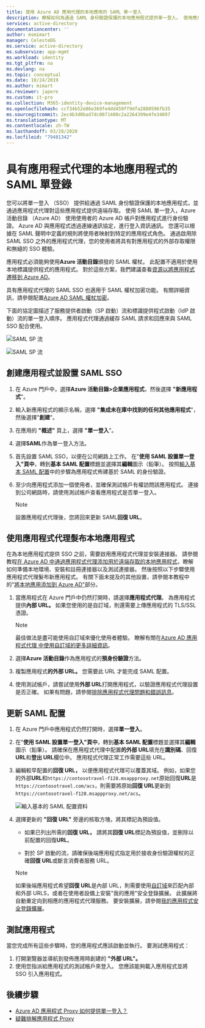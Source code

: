 ```yaml
---
title: 使用 Azure AD 應用代理的本地應用的 SAML 單一登入
description: 瞭解如何為通過 SAML 身份驗證保護的本地應用程式提供單一登入。 使用應用程式代理提供對本地應用的遠端存取。
services: active-directory
documentationcenter: ''
author: msmimart
manager: CelesteDG
ms.service: active-directory
ms.subservice: app-mgmt
ms.workload: identity
ms.tgt_pltfrm: na
ms.devlang: na
ms.topic: conceptual
ms.date: 10/24/2019
ms.author: mimart
ms.reviewer: japere
ms.custom: it-pro
ms.collection: M365-identity-device-management
ms.openlocfilehash: ccf34b52e06e369fe4dd459ff9dfa2880596fb35
ms.sourcegitcommit: 2ec4b3d0bad7dc0071400c2a2264399e4fe34897
ms.translationtype: MT
ms.contentlocale: zh-TW
ms.lasthandoff: 03/28/2020
ms.locfileid: "79481342"
---
```

# <a name="saml-single-sign-on-for-on-premises-applications-with-application-proxy"></a>具有應用程式代理的本地應用程式的 SAML 單登錄

您可以將單一登入 （SSO） 提供給通過 SAML 身份驗證保護的本地應用程式，並通過應用程式代理對這些應用程式提供遠端存取。 使用 SAML 單一登入，Azure 活動目錄 （Azure AD） 使用使用者的 Azure AD 帳戶對應用程式進行身份驗證。 Azure AD 與應用程式透過連線通訊協定，進行登入資訊通訊。 您還可以根據在 SAML 聲明中定義的規則將使用者映射到特定的應用程式角色。 通過啟用除 SAML SSO 之外的應用程式代理，您的使用者將具有對應用程式的外部存取權限和無縫的 SSO 體驗。

應用程式必須能夠使用**Azure 活動目錄**頒發的 SAML 權杖。 此配置不適用於使用本地標識提供程式的應用程式。 對於這些方案，我們建議查看[資源以將應用程式遷移到 Azure AD](migration-resources.md)。

具有應用程式代理的 SAML SSO 也適用于 SAML 權杖加密功能。 有關詳細資訊，請參閱配置[Azure AD SAML 權杖加密](howto-saml-token-encryption.md)。

下面的協定圖描述了服務提供者啟動（SP 啟動）流和標識提供程式啟動（IdP 啟動）流的單一登入順序。 應用程式代理通過緩存 SAML 請求和回應來與 SAML SSO 配合使用。

  ![SAML SP 流](./media/application-proxy-configure-single-sign-on-on-premises-apps/saml-sp-initiated-flow.png)

  ![SAML SP 流](./media/application-proxy-configure-single-sign-on-on-premises-apps/saml-idp-initiated-flow.png)

## <a name="create-an-application-and-set-up-saml-sso"></a>創建應用程式並設置 SAML SSO

1. 在 Azure 門戶中，選擇**Azure 活動目錄>企業應用程式**，然後選擇 **"新應用程式**"。

2. 輸入新應用程式的顯示名稱，選擇 **"集成未在庫中找到的任何其他應用程式**"，然後選擇"**創建**"。

3. 在應用的 **"概述"** 頁上，選擇 **"單一登入**"。

4. 選擇**SAML**作為單一登入方法。

5. 首先設置 SAML SSO，以便在公司網路上工作。 在"**使用 SAML 設置單一登入"頁中**，轉到**基本 SAML 配置**標題並選擇其**編輯**圖示（鉛筆）。 按照[輸入基本 SAML 配置](configure-single-sign-on-non-gallery-applications.md#step-1-edit-the-basic-saml-configuration)中的步驟為應用程式佈建基於 SAML 的身份驗證。

6. 至少向應用程式添加一個使用者，並確保測試帳戶有權訪問該應用程式。 連接到公司網路時，請使用測試帳戶查看應用程式是否單一登入。 

   > [!NOTE]
   > 設置應用程式代理後，您將回來更新 SAML**回復 URL**。

## <a name="publish-the-on-premises-application-with-application-proxy"></a>使用應用程式代理髮布本地應用程式

在為本地應用程式提供 SSO 之前，需要啟用應用程式代理並安裝連接器。 請參閱教程[在 Azure AD 中通過應用程式代理添加用於遠端存取的本地應用程式](application-proxy-add-on-premises-application.md)，瞭解如何準備本地環境、安裝和註冊連接器以及測試連接器。 然後按照以下步驟使用應用程式代理髮布新應用程式。 有關下面未提及的其他設置，請參閱本教程中的"[將本地應用添加到 Azure AD"](application-proxy-add-on-premises-application.md#add-an-on-premises-app-to-azure-ad)部分。

1. 當應用程式在 Azure 門戶中仍然打開時，請選擇**應用程式代理**。 為應用程式提供**內部 URL。** 如果您使用的是自訂域，則還需要上傳應用程式的 TLS/SSL 憑證。 
   > [!NOTE]
   > 最佳做法是盡可能使用自訂域來優化使用者體驗。 瞭解有關在[Azure AD 應用程式代理 中使用自訂域的更多詳細資訊](application-proxy-configure-custom-domain.md)。

2. 選擇**Azure 活動目錄**作為應用程式的**預身份驗證**方法。

3. 複製應用程式**的外部 URL。** 您需要此 URL 才能完成 SAML 配置。

4. 使用測試帳戶，請嘗試使用**外部 URL**打開應用程式，以驗證應用程式代理設置是否正確。 如果有問題，請參閱[排除應用程式代理問題和錯誤訊息](application-proxy-troubleshoot.md)。

## <a name="update-the-saml-configuration"></a>更新 SAML 配置

1. 在 Azure 門戶中應用程式仍然打開時，選擇**單一登入**。 

2. 在"**使用 SAML 設置單一登入"頁中**，轉到**基本 SAML 配置**標題並選擇其**編輯**圖示（鉛筆）。 請確保在應用程式代理中配置**的外部 URL**填充在**識別碼**、回復**URL**和**登出 URL**欄位中。 應用程式代理正常工作需要這些 URL。 

3. 編輯較早配置的**回復 URL，** 以便應用程式代理可以覆蓋其域。 例如，如果您的外部**URL**和`https://contosotravel-f128.msappproxy.net`原始回復**URL**是`https://contosotravel.com/acs`，則需要將原始**回復 URL**更新到`https://contosotravel-f128.msappproxy.net/acs`。 

    ![輸入基本的 SAML 配置資料](./media/application-proxy-configure-single-sign-on-on-premises-apps/basic-saml-configuration.png)


4. 選擇更新的 **"回復 URL"** 旁邊的核取方塊，將其標記為預設值。

   * 如果已列出所需的**回復 URL，** 請將其**回復 URL**標記為預設值，並刪除以前配置的回復**URL**。

   * 對於 SP 啟動的流，請確保後端應用程式指定用於接收身份驗證權杖的正確**回復 URL**或斷言消費者服務 URL。

    > [!NOTE]
    > 如果後端應用程式希望**回復 URL**是內部 URL，則需要使用[自訂域](application-proxy-configure-custom-domain.md)來匹配內部和外部 URLS，或者在使用者設備上安裝"我的應用"安全登錄擴展。 此擴展將自動重定向到相應的應用程式代理服務。 要安裝擴展，請參閱[我的應用程式安全登錄擴展](../user-help/my-apps-portal-end-user-access.md#download-and-install-the-my-apps-secure-sign-in-extension)。
    
## <a name="test-your-app"></a>測試應用程式

當您完成所有這些步驟時，您的應用程式應該啟動並執行。 要測試應用程式：

1. 打開瀏覽器並導航到發佈應用時創建的 **"外部 URL"。** 
1. 使用您指派給應用程式的測試帳戶來登入。 您應該能夠載入應用程式並將 SSO 引入應用程式。

## <a name="next-steps"></a>後續步驟

- [Azure AD 應用程式 Proxy 如何提供單一登入？](application-proxy-single-sign-on.md)
- [疑難排解應用程式 Proxy](application-proxy-troubleshoot.md)
